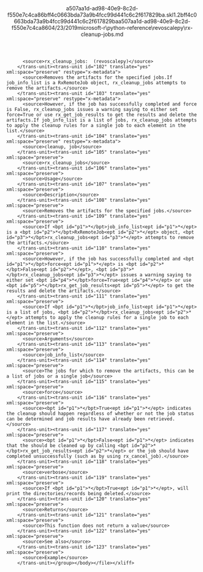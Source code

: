 <?xml version="1.0"?><xliff version="1.2" xmlns="urn:oasis:names:tc:xliff:document:1.2" xmlns:xsi="http://www.w3.org/2001/XMLSchema-instance" xsi:schemaLocation="urn:oasis:names:tc:xliff:document:1.2 xliff-core-1.2-transitional.xsd"><file datatype="xml" original="rx-cleanup-jobs.md" source-language="en-US" target-language="en-US"><header><tool tool-id="mdxliff" tool-name="mdxliff" tool-version="1.0-1931010" tool-company="Microsoft" /><xliffext:skl_file_name xmlns:xliffext="urn:microsoft:content:schema:xliffextensions">a507aa1d-ad98-40e9-8c2d-f550e7c4ca86bff4c0663bda73a9b4fcc99d441c6c2f617829ba.skl</xliffext:skl_file_name><xliffext:version xmlns:xliffext="urn:microsoft:content:schema:xliffextensions">1.2</xliffext:version><xliffext:ms.openlocfilehash xmlns:xliffext="urn:microsoft:content:schema:xliffextensions">bff4c0663bda73a9b4fcc99d441c6c2f617829ba</xliffext:ms.openlocfilehash><xliffext:ms.sourcegitcommit xmlns:xliffext="urn:microsoft:content:schema:xliffextensions">a507aa1d-ad98-40e9-8c2d-f550e7c4ca86</xliffext:ms.sourcegitcommit><xliffext:ms.lasthandoff xmlns:xliffext="urn:microsoft:content:schema:xliffextensions">04/23/2019</xliffext:ms.lasthandoff><xliffext:ms.openlocfilepath xmlns:xliffext="urn:microsoft:content:schema:xliffextensions">microsoft-r\python-reference\revoscalepy\rx-cleanup-jobs.md</xliffext:ms.openlocfilepath></header><body><group id="content" extype="content"><trans-unit id="101" translate="yes" xml:space="preserve" restype="x-metadata">
          <source>rx_cleanup_jobs:  (revoscalepy)</source>
        </trans-unit><trans-unit id="102" translate="yes" xml:space="preserve" restype="x-metadata">
          <source>Removes the artifacts for the specified jobs.If job_info_list is a RxRemoteJob object, rx_cleanup_jobs attempts to remove the artifacts.</source>
        </trans-unit><trans-unit id="103" translate="yes" xml:space="preserve" restype="x-metadata">
          <source>However, if the job has successfully completed and force is False, rx_cleanup_jobs issues a warning saying to either set force=True or use rx_get_job_results to get the results and delete the artifacts.If job_info_list is a list of jobs, rx_cleanup_jobs attempts to apply the cleanup rules for a single job to each element in the list.</source>
        </trans-unit><trans-unit id="104" translate="yes" xml:space="preserve" restype="x-metadata">
          <source>cleanup, job</source>
        </trans-unit><trans-unit id="105" translate="yes" xml:space="preserve">
          <source>rx_cleanup_jobs</source>
        </trans-unit><trans-unit id="106" translate="yes" xml:space="preserve">
          <source>Usage</source>
        </trans-unit><trans-unit id="107" translate="yes" xml:space="preserve">
          <source>Description</source>
        </trans-unit><trans-unit id="108" translate="yes" xml:space="preserve">
          <source>Removes the artifacts for the specified jobs.</source>
        </trans-unit><trans-unit id="109" translate="yes" xml:space="preserve">
          <source>If <bpt id="p1">*</bpt>job_info_list<ept id="p1">*</ept> is a <bpt id="p2">*</bpt>RxRemoteJob<ept id="p2">*</ept> object, <bpt id="p3">*</bpt>rx_cleanup_jobs<ept id="p3">*</ept> attempts to remove the artifacts.</source>
        </trans-unit><trans-unit id="110" translate="yes" xml:space="preserve">
          <source>However, if the job has successfully completed and <bpt id="p1">*</bpt>force<ept id="p1">*</ept> is <bpt id="p2">*</bpt>False<ept id="p2">*</ept>, <bpt id="p3">*</bpt>rx_cleanup_jobs<ept id="p3">*</ept> issues a warning saying to either set <bpt id="p4">*</bpt>force=True<ept id="p4">*</ept> or use <bpt id="p5">*</bpt>rx_get_job_results<ept id="p5">*</ept> to get the results and delete the artifacts.</source>
        </trans-unit><trans-unit id="111" translate="yes" xml:space="preserve">
          <source>If <bpt id="p1">*</bpt>job_info_list<ept id="p1">*</ept> is a list of jobs, <bpt id="p2">*</bpt>rx_cleanup_jobs<ept id="p2">*</ept> attempts to apply the cleanup rules for a single job to each element in the list.</source>
        </trans-unit><trans-unit id="112" translate="yes" xml:space="preserve">
          <source>Arguments</source>
        </trans-unit><trans-unit id="113" translate="yes" xml:space="preserve">
          <source>job_info_list</source>
        </trans-unit><trans-unit id="114" translate="yes" xml:space="preserve">
          <source>The jobs for which to remove the artifacts, this can be a list of jobs or a single job</source>
        </trans-unit><trans-unit id="115" translate="yes" xml:space="preserve">
          <source>force</source>
        </trans-unit><trans-unit id="116" translate="yes" xml:space="preserve">
          <source><bpt id="p1">*</bpt>True<ept id="p1">*</ept> indicates the cleanup should happen regardless of whether or not the job status can be determined and job results have already been retrieved.</source>
        </trans-unit><trans-unit id="117" translate="yes" xml:space="preserve">
          <source><bpt id="p1">*</bpt>False<ept id="p1">*</ept> indicates that the should be cleaned up by calling <bpt id="p2">*</bpt>rx_get_job_results<ept id="p2">*</ept> or the job should have completed unsuccessfully (such as by using rx_cancel_job).</source>
        </trans-unit><trans-unit id="118" translate="yes" xml:space="preserve">
          <source>verbose</source>
        </trans-unit><trans-unit id="119" translate="yes" xml:space="preserve">
          <source>If <bpt id="p1">*</bpt>True<ept id="p1">*</ept>, will print the directories/records being deleted.</source>
        </trans-unit><trans-unit id="120" translate="yes" xml:space="preserve">
          <source>Returns</source>
        </trans-unit><trans-unit id="121" translate="yes" xml:space="preserve">
          <source>This function does not return a value</source>
        </trans-unit><trans-unit id="122" translate="yes" xml:space="preserve">
          <source>See also</source>
        </trans-unit><trans-unit id="123" translate="yes" xml:space="preserve">
          <source>Example</source>
        </trans-unit></group></body></file></xliff>